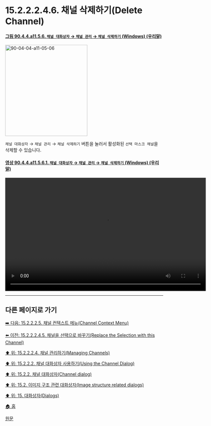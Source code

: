 # 15.2.2.2.4.6. 채널 삭제하기(Delete Channel)

<a id="90-04-04-a11-05-06"></a>

#### [그림 90.4.4.a11.5.6. `채널 대화상자` → `채널 관리` → `채널 삭제하기` (Windows) (우리말)](./90-04-0004-channels.md#90-04-04-a11-05-06)
<img width="262" height="290" alt="90-04-04-a11-05-06" src="https://github.com/wonder13662/gimp/assets/15767104/a8c6459e-daa9-4b9d-b2c2-f28a7c584731" />

`채널 대화상자` → `채널 관리` → `채널 삭제하기` 버튼을 눌러서 활성화된 `선택 마스크 채널`을 삭제할 수 있습니다.

<a id="90-04-04-a11-05-06-01"></a>

#### [영상 90.4.4.a11.5.6.1. `채널 대화상자` → `채널 관리` → `채널 삭제하기` (Windows) (우리말)](./90-04-0004-channels.md#90-04-04-a11-05-06-01)
<video controls="controls" width="640" height="360" src="https://github.com/wonder13662/gimp/assets/15767104/f4aca433-acdb-4ab1-85ea-f9f3c1501f0a"></video>

***

## 다른 페이지로 가기

[➡️ 다음: 15.2.2.2.5. 채널 컨텍스트 메뉴(Channel Context Menu)](./15-02-02-02-05-channel_context_menu.md)

[⬅️ 이전: 15.2.2.2.4.5. 채널을 선택으로 바꾸기(Replace the Selection with this Channel)](./15-02-02-02-04-05-replace_the_selection_with_this_channel.md)

[⬆️ 위: 15.2.2.2.4. 채널 관리하기(Managing Channels)](./15-02-02-02-04-00-managing_channels.md)

[⬆️ 위: 15.2.2.2. 채널 대화상자 사용하기(Using the Channel Dialog)](./15-02-02-02-00-using_the_channel_dialog.md)

[⬆️ 위: 15.2.2. 채널 대화상자(Channel dialog)](./15-02-02-00-channel_dialog.md)

[⬆️ 위: 15.2. 이미지 구조 관련 대화상자(Image structure related dialogs)](./15-02-00-image-structure-related-dialogs.md)

[⬆️ 위: 15. 대화상자(Dialogs)](./15-00-dialogs.md)

[🏠 홈](./00-home.md)

[원문](https://docs.gimp.org/2.10/ko/gimp-channel-dialog.html#gimp-channel-delete)
